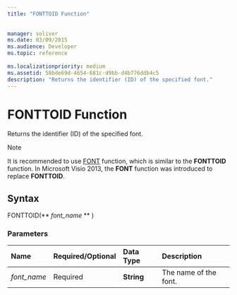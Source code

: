 ```yaml
---
title: "FONTTOID Function"
 
 
manager: soliver
ms.date: 03/09/2015
ms.audience: Developer
ms.topic: reference
 
ms.localizationpriority: medium
ms.assetid: 58bde69d-4654-681c-d9bb-d4b776ddb4c5
description: "Returns the identifier (ID) of the specified font."
---
```


# FONTTOID Function

Returns the identifier (ID) of the specified font.
  
> [!NOTE]
> It is recommended to use [FONT](font-function.md) function, which is similar to the **FONTTOID** function. In Microsoft Visio 2013, the **FONT** function was introduced to replace **FONTTOID**. 
  
## Syntax

FONTTOID(** *font_name* ** ) 
  
### Parameters

|**Name**|**Required/Optional**|**Data Type**|**Description**|
|:-----|:-----|:-----|:-----|
| _font_name_ <br/> |Required  <br/> |**String** <br/> |The name of the font.  <br/> |
   


